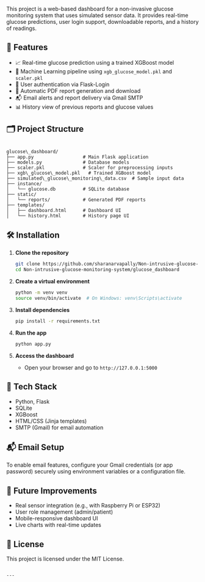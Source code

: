 This project is a web-based dashboard for a non-invasive glucose monitoring system that uses simulated sensor data. It provides real-time glucose predictions, user login support, downloadable reports, and a history of readings.

## 🚀 Features

- 📈 Real-time glucose prediction using a trained XGBoost model
- 🧠 Machine Learning pipeline using `xgb_glucose_model.pkl` and `scaler.pkl`
- 🔐 User authentication via Flask-Login
- 🧾 Automatic PDF report generation and download
- 📬 Email alerts and report delivery via Gmail SMTP
- 📊 History view of previous reports and glucose values

## 🗂️ Project Structure

```

glucose\_dashboard/
├── app.py                  # Main Flask application
├── models.py               # Database models
├── scaler.pkl              # Scaler for preprocessing inputs
├── xgb\_glucose\_model.pkl   # Trained XGBoost model
├── simulated\_glucose\_monitoring\_data.csv  # Sample input data
├── instance/
│   └── glucose.db          # SQLite database
├── static/
│   └── reports/            # Generated PDF reports
├── templates/
│   ├── dashboard.html      # Dashboard UI
│   └── history.html        # History page UI

````

## 🛠️ Installation

1. **Clone the repository**
   ```bash
   git clone https://github.com/sharanarvapally/Non-intrusive-glucose-monitoring-system.git
   cd Non-intrusive-glucose-monitoring-system/glucose_dashboard


2. **Create a virtual environment**

   ```bash
   python -m venv venv
   source venv/bin/activate  # On Windows: venv\Scripts\activate
   ```

3. **Install dependencies**

   ```bash
   pip install -r requirements.txt
   ```

4. **Run the app**

   ```bash
   python app.py
   ```

5. **Access the dashboard**

   * Open your browser and go to `http://127.0.0.1:5000`

## 🧪 Tech Stack

* Python, Flask
* SQLite
* XGBoost
* HTML/CSS (Jinja templates)
* SMTP (Gmail) for email automation

## 📬 Email Setup

To enable email features, configure your Gmail credentials (or app password) securely using environment variables or a configuration file.

## 🧠 Future Improvements

* Real sensor integration (e.g., with Raspberry Pi or ESP32)
* User role management (admin/patient)
* Mobile-responsive dashboard UI
* Live charts with real-time updates



## 📄 License

This project is licensed under the MIT License.

```

---
